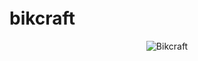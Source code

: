 # bikcraft <svg width="32" height="32" viewBox="0 0 32 32" fill="none" xmlns="http://www.w3.org/2000/svg">
<g clip-path="url(#clip0_44_180)">
<circle cx="16" cy="16" r="16" fill="white"/>
<path d="M23.5833 12.8333H22.695L20.8533 7.76333C20.7009 7.34527 20.4239 6.98403 20.0597 6.72833C19.6955 6.47263 19.2617 6.33476 18.8167 6.33333H17.0833C16.4875 6.33333 16 6.82083 16 7.41666C16 8.01249 16.4875 8.49999 17.0833 8.49999H18.8167L20.3983 12.8333H15.1875L14.7975 11.75H14.895C15.4908 11.75 15.9783 11.2625 15.9783 10.6667C15.9783 10.0708 15.4908 9.58333 14.895 9.58333H11.6667C11.0708 9.58333 10.5833 10.0708 10.5833 10.6667C10.5833 11.2625 11.0708 11.75 11.6667 11.75H12.4792L14.4508 17.1667H13.725C13.2483 14.7508 11.2225 12.9633 8.6875 12.8442C5.65417 12.6925 3 15.2167 3 18.25C3 21.2833 5.38333 23.6667 8.41667 23.6667C11.0817 23.6667 13.2375 21.8358 13.725 19.3333H18.275C18.7517 21.7492 20.7775 23.5367 23.3125 23.6558C26.3458 23.7967 29 21.2833 29 18.2392C29 15.2167 26.6167 12.8333 23.5833 12.8333ZM9.5 19.3333H11.4717C11.0167 20.6658 9.73833 21.5867 8.2 21.4892C6.58583 21.3917 5.2425 20.0267 5.16667 18.4017C5.09083 16.5058 6.5425 15 8.41667 15C9.8575 15 11.0383 15.8992 11.4717 17.1667H9.5C8.90417 17.1667 8.41667 17.6542 8.41667 18.25C8.41667 18.8458 8.90417 19.3333 9.5 19.3333ZM18.275 17.1667H16.7583L15.9675 15H19.25C18.7733 15.6283 18.4267 16.3542 18.275 17.1667ZM23.4533 21.5C21.785 21.435 20.3767 20.0158 20.3333 18.3367C20.3117 17.2967 20.7558 16.3867 21.4708 15.78L22.1425 17.6217C22.3483 18.185 22.9658 18.4775 23.5292 18.2717C24.0925 18.0658 24.385 17.4483 24.1792 16.885L23.4967 15.0108L23.5075 15C23.9418 14.9852 24.3747 15.0585 24.7799 15.2157C25.1851 15.3728 25.5543 15.6104 25.8651 15.9141C26.1759 16.2179 26.422 16.5814 26.5884 16.9829C26.7548 17.3844 26.8381 17.8154 26.8333 18.25C26.8333 20.1133 25.3383 21.565 23.4533 21.5Z" fill="url(#paint0_linear_44_180)"/>
</g>
<defs>
<linearGradient id="paint0_linear_44_180" x1="16" y1="6.33333" x2="16" y2="23.6667" gradientUnits="userSpaceOnUse">
<stop/>
<stop offset="1"/>
</linearGradient>
<clipPath id="clip0_44_180">
<rect width="32" height="32" fill="white"/>
</clipPath>
</defs>
</svg>

<p align="center">
	<img src="https://i.imgur.com/iCqHCkh.jpg" alt="Bikcraft" title="Bikcraft">
</p>
